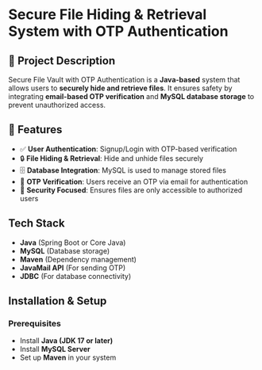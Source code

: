 # Secure File Hiding & Retrieval System with OTP Authentication

## 📌 Project Description
Secure File Vault with OTP Authentication is a **Java-based** system that allows users to **securely hide and retrieve files**. It ensures safety by integrating **email-based OTP verification** and **MySQL database storage** to prevent unauthorized access.

## 🔑 Features
- ✅ **User Authentication**: Signup/Login with OTP-based verification
- 🔒 **File Hiding & Retrieval**: Hide and unhide files securely
- 🗄 **Database Integration**: MySQL is used to manage stored files
- 📩 **OTP Verification**: Users receive an OTP via email for authentication
- 🔐 **Security Focused**: Ensures files are only accessible to authorized users

## Tech Stack
- **Java** (Spring Boot or Core Java)
- **MySQL** (Database storage)
- **Maven** (Dependency management)
- **JavaMail API** (For sending OTP)
- **JDBC** (For database connectivity)

## Installation & Setup
### Prerequisites
- Install **Java (JDK 17 or later)**
- Install **MySQL Server**
- Set up **Maven** in your system
